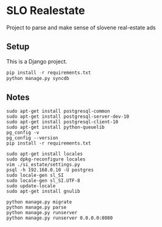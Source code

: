 SLO Realestate
===================

Project to parse and make sense of slovene real-estate ads

## Setup

This is a Django project.

```python
pip install -r requirements.txt
python manage.py syncdb
```

## Notes

    sudo apt-get install postgresql-common
    sudo apt-get install postgresql-server-dev-10
    sudo apt-get install postgresql-client-10
    sudo apt-get install python-queuelib
    pg_config -v
    pg_config --version
    pip install -r requirements.txt 

    sudo apt-get install locales 
    sudo dpkg-reconfigure locales
    vim ./si_estate/settings.py
    psql -h 192.168.0.10 -U postgres
    sudo locale-gen sl_SI
    sudo locale-gen sl_SI.UTF-8
    sudo update-locale
    sudo apt-get install gnulib

    python manage.py migrate
    python manage.py parse
    python manage.py runserver
    python manage.py runserver 0.0.0.0:8080
